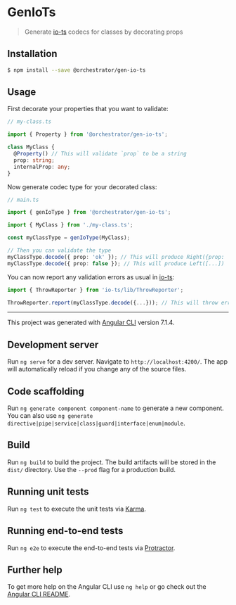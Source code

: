 # GenIoTs

> Generate [io-ts](https://github.com/gcanti/io-ts) codecs for classes by decorating props

## Installation

```bash
$ npm install --save @orchestrator/gen-io-ts
```

## Usage

First decorate your properties that you want to validate:

```ts
// my-class.ts

import { Property } from '@orchestrator/gen-io-ts';

class MyClass {
  @Property() // This will validate `prop` to be a string
  prop: string;
  internalProp: any;
}
```

Now generate codec type for your decorated class:

```ts
// main.ts

import { genIoType } from '@orchestrator/gen-io-ts';

import { MyClass } from './my-class.ts';

const myClassType = genIoType(MyClass);

// Then you can validate the type
myClassType.decode({ prop: 'ok' }); // This will produce Right({prop: 'ok'})
myClassType.decode({ prop: false }); // This will produce Left([...])
```

You can now report any validation errors as usual in [io-ts](https://github.com/gcanti/io-ts):

```ts
import { ThrowReporter } from 'io-ts/lib/ThrowReporter';

ThrowReporter.report(myClassType.decode({...})); // This will throw errors
```

---

This project was generated with [Angular CLI](https://github.com/angular/angular-cli) version 7.1.4.

## Development server

Run `ng serve` for a dev server. Navigate to `http://localhost:4200/`. The app will automatically reload if you change any of the source files.

## Code scaffolding

Run `ng generate component component-name` to generate a new component. You can also use `ng generate directive|pipe|service|class|guard|interface|enum|module`.

## Build

Run `ng build` to build the project. The build artifacts will be stored in the `dist/` directory. Use the `--prod` flag for a production build.

## Running unit tests

Run `ng test` to execute the unit tests via [Karma](https://karma-runner.github.io).

## Running end-to-end tests

Run `ng e2e` to execute the end-to-end tests via [Protractor](http://www.protractortest.org/).

## Further help

To get more help on the Angular CLI use `ng help` or go check out the [Angular CLI README](https://github.com/angular/angular-cli/blob/master/README.md).
